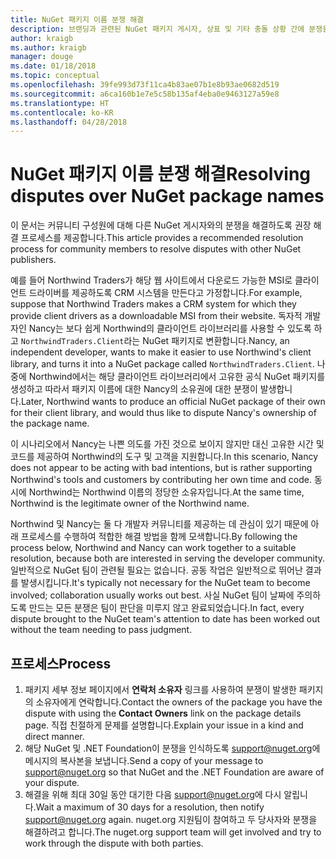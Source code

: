```yaml
---
title: NuGet 패키지 이름 분쟁 해결
description: 브랜딩과 관련된 NuGet 패키지 게시자, 상표 및 기타 충돌 상황 간에 분쟁을 해결하기 위한 프로세스입니다.
author: kraigb
ms.author: kraigb
manager: douge
ms.date: 01/18/2018
ms.topic: conceptual
ms.openlocfilehash: 39fe993d73f11ca4b83ae07b1e8b93ae0682d519
ms.sourcegitcommit: a6ca160b1e7e5c58b135af4eba0e9463127a59e8
ms.translationtype: HT
ms.contentlocale: ko-KR
ms.lasthandoff: 04/28/2018
---
```

# <a name="resolving-disputes-over-nuget-package-names"></a><span data-ttu-id="d1ed0-103">NuGet 패키지 이름 분쟁 해결</span><span class="sxs-lookup"><span data-stu-id="d1ed0-103">Resolving disputes over NuGet package names</span></span>

<span data-ttu-id="d1ed0-104">이 문서는 커뮤니티 구성원에 대해 다른 NuGet 게시자와의 분쟁을 해결하도록 권장 해결 프로세스를 제공합니다.</span><span class="sxs-lookup"><span data-stu-id="d1ed0-104">This article provides a recommended resolution process for community members to resolve disputes with other NuGet publishers.</span></span>

<span data-ttu-id="d1ed0-105">예를 들어 Northwind Traders가 해당 웹 사이트에서 다운로드 가능한 MSI로 클라이언트 드라이버를 제공하도록 CRM 시스템을 만든다고 가정합니다.</span><span class="sxs-lookup"><span data-stu-id="d1ed0-105">For example, suppose that Northwind Traders makes a CRM system for which they provide client drivers as a downloadable MSI from their website.</span></span> <span data-ttu-id="d1ed0-106">독자적 개발자인 Nancy는 보다 쉽게 Northwind의 클라이언트 라이브러리를 사용할 수 있도록 하고 `NorthwindTraders.Client`라는 NuGet 패키지로 변환합니다.</span><span class="sxs-lookup"><span data-stu-id="d1ed0-106">Nancy, an independent developer, wants to make it easier to use Northwind's client library, and turns it into a NuGet package called `NorthwindTraders.Client`.</span></span> <span data-ttu-id="d1ed0-107">나중에 Northwind에서는 해당 클라이언트 라이브러리에서 고유한 공식 NuGet 패키지를 생성하고 따라서 패키지 이름에 대한 Nancy의 소유권에 대한 분쟁이 발생합니다.</span><span class="sxs-lookup"><span data-stu-id="d1ed0-107">Later, Northwind wants to produce an official NuGet package of their own for their client library, and would thus like to dispute Nancy's ownership of the package name.</span></span>

<span data-ttu-id="d1ed0-108">이 시나리오에서 Nancy는 나쁜 의도를 가진 것으로 보이지 않지만 대신 고유한 시간 및 코드를 제공하여 Northwind의 도구 및 고객을 지원합니다.</span><span class="sxs-lookup"><span data-stu-id="d1ed0-108">In this scenario, Nancy does not appear to be acting with bad intentions, but is rather supporting Northwind's tools and customers by contributing her own time and code.</span></span> <span data-ttu-id="d1ed0-109">동시에 Northwind는 Northwind 이름의 정당한 소유자입니다.</span><span class="sxs-lookup"><span data-stu-id="d1ed0-109">At the same time, Northwind is the legitimate owner of the Northwind name.</span></span>

<span data-ttu-id="d1ed0-110">Northwind 및 Nancy는 둘 다 개발자 커뮤니티를 제공하는 데 관심이 있기 때문에 아래 프로세스를 수행하여 적합한 해결 방법을 함께 모색합니다.</span><span class="sxs-lookup"><span data-stu-id="d1ed0-110">By following the process below, Northwind and Nancy can work together to a suitable resolution, because both are interested in serving the developer community.</span></span> <span data-ttu-id="d1ed0-111">일반적으로 NuGet 팀이 관련될 필요는 없습니다. 공동 작업은 일반적으로 뛰어난 결과를 발생시킵니다.</span><span class="sxs-lookup"><span data-stu-id="d1ed0-111">It's typically not necessary for the NuGet team to become involved; collaboration usually works out best.</span></span> <span data-ttu-id="d1ed0-112">사실 NuGet 팀이 날짜에 주의하도록 만드는 모든 분쟁은 팀이 판단을 미루지 않고 완료되었습니다.</span><span class="sxs-lookup"><span data-stu-id="d1ed0-112">In fact, every dispute brought to the NuGet team's attention to date has been worked out without the team needing to pass judgment.</span></span>

## <a name="process"></a><span data-ttu-id="d1ed0-113">프로세스</span><span class="sxs-lookup"><span data-stu-id="d1ed0-113">Process</span></span>

1. <span data-ttu-id="d1ed0-114">패키지 세부 정보 페이지에서 **연락처 소유자** 링크를 사용하여 분쟁이 발생한 패키지의 소유자에게 연락합니다.</span><span class="sxs-lookup"><span data-stu-id="d1ed0-114">Contact the owners of the package you have the dispute with using the **Contact Owners** link on the package details page.</span></span> <span data-ttu-id="d1ed0-115">직접 친절하게 문제를 설명합니다.</span><span class="sxs-lookup"><span data-stu-id="d1ed0-115">Explain your issue in a kind and direct manner.</span></span>
2. <span data-ttu-id="d1ed0-116">해당 NuGet 및 .NET Foundation이 분쟁을 인식하도록 [support@nuget.org](mailto:support@nuget.org)에 메시지의 복사본을 보냅니다.</span><span class="sxs-lookup"><span data-stu-id="d1ed0-116">Send a copy of your message to [support@nuget.org](mailto:support@nuget.org) so that NuGet and the .NET Foundation are aware of your dispute.</span></span>
3. <span data-ttu-id="d1ed0-117">해결을 위해 최대 30일 동안 대기한 다음 [support@nuget.org](mailto:support@nuget.org)에 다시 알립니다.</span><span class="sxs-lookup"><span data-stu-id="d1ed0-117">Wait a maximum of 30 days for a resolution, then notify [support@nuget.org](mailto:support@nuget.org) again.</span></span> <span data-ttu-id="d1ed0-118">nuget.org 지원팀이 참여하고 두 당사자와 분쟁을 해결하려고 합니다.</span><span class="sxs-lookup"><span data-stu-id="d1ed0-118">The nuget.org support team will get involved and try to work through the dispute with both parties.</span></span>
